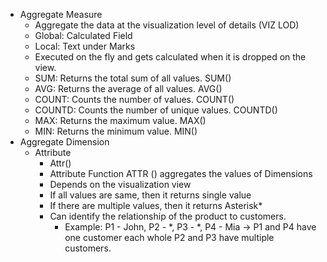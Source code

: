 - Aggregate Measure
  - Aggregate the data at the visualization level of details (VIZ LOD)
  - Global: Calculated Field
  - Local: Text under Marks
  - Executed on the fly and gets calculated when it is dropped on the view.
  - SUM: Returns the total sum of all values. SUM()
  - AVG: Returns the average of all values. AVG()
  - COUNT: Counts the number of values. COUNT()
  - COUNTD: Counts the number of unique values. COUNTD()
  - MAX: Returns the maximum value. MAX()
  - MIN: Returns the minimum value. MIN()
- Aggregate Dimension
  - Attribute
    - Attr()
    - Attribute Function ATTR () aggregates the values of Dimensions
    - Depends on the visualization view
    - If all values are same, then it returns single value
    - If there are multiple values, then it returns Asterisk*
    - Can identify the relationship of the product to customers.
      - Example: P1 - John, P2 - *, P3 - *, P4 - Mia -> P1 and P4 have one customer each whole P2 and P3 have multiple customers.
